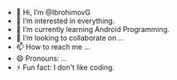 - 👋 Hi, I’m @IbrohimovG
- 👀 I’m interested in everything.
- 🌱 I’m currently learning Android Programming.
- 💞️ I’m looking to collaborate on ...
- 📫 How to reach me ...
- 😄 Pronouns: ...
- ⚡ Fun fact: I don't like coding.

<!---
IbrohimovG/IbrohimovG is a ✨ special ✨ repository because its `README.md` (this file) appears on your GitHub profile.
You can click the Preview link to take a look at your changes.
--->
